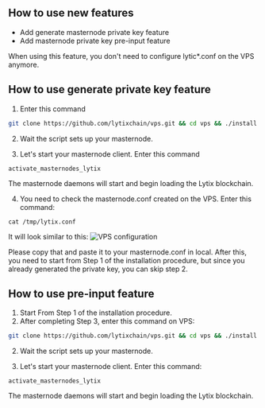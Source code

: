 ## How to use new features
- Add generate masternode private key feature
- Add masternode private key pre-input feature

When using this feature, you don't need to configure lytic*.conf on the VPS anymore.

## How to use generate private key feature
1. Enter this command
```bash
git clone https://github.com/lytixchain/vps.git && cd vps && ./install.sh -p lytix -g
```

2. Wait the script sets up your masternode.

3. Let's start your masternode client. Enter this command
```
activate_masternodes_lytix
```
The masternode daemons will start and begin loading the Lytix blockchain.

4. You need to check the masternode.conf created on the VPS. Enter this command:
```
cat /tmp/lytix.conf
```

It will look similar to this:
<img src="docs/images/masternode_vps/conf.png" alt="VPS configuration" class="inline"/>

Please copy that and paste it to your masternode.conf in local.
After this, you need to start from Step 1 of the installation procedure, but since you already generated the private key, you can skip step 2.

## How to use pre-input feature
1. Start From Step 1 of the installation procedure.
2. After completing Step 3, enter this command on VPS:
```bash
git clone https://github.com/lytixchain/vps.git && cd vps && ./install.sh -p lytix --key **GENERATED PRIVATE KEY**
```
2. Wait the script sets up your masternode.

3. Let's start your masternode client. Enter this command:
```
activate_masternodes_lytix
```
The masternode daemons will start and begin loading the Lytix blockchain.

